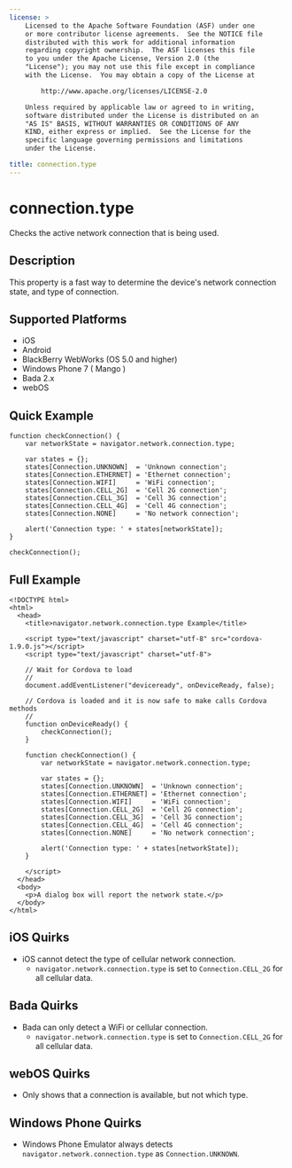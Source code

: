 ```yaml
---
license: >
    Licensed to the Apache Software Foundation (ASF) under one
    or more contributor license agreements.  See the NOTICE file
    distributed with this work for additional information
    regarding copyright ownership.  The ASF licenses this file
    to you under the Apache License, Version 2.0 (the
    "License"); you may not use this file except in compliance
    with the License.  You may obtain a copy of the License at

        http://www.apache.org/licenses/LICENSE-2.0

    Unless required by applicable law or agreed to in writing,
    software distributed under the License is distributed on an
    "AS IS" BASIS, WITHOUT WARRANTIES OR CONDITIONS OF ANY
    KIND, either express or implied.  See the License for the
    specific language governing permissions and limitations
    under the License.

title: connection.type
---
```


connection.type
===================

Checks the active network connection that is being used.

Description
-----------

This property is a fast way to determine the device's network connection state, and type of connection.

Supported Platforms
-------------------

- iOS
- Android
- BlackBerry WebWorks (OS 5.0 and higher)
- Windows Phone 7 ( Mango )
- Bada 2.x
- webOS

Quick Example
-------------

    function checkConnection() {
        var networkState = navigator.network.connection.type;
        
        var states = {};
        states[Connection.UNKNOWN]	= 'Unknown connection';
        states[Connection.ETHERNET]	= 'Ethernet connection';
        states[Connection.WIFI]   	= 'WiFi connection';
        states[Connection.CELL_2G]	= 'Cell 2G connection';
        states[Connection.CELL_3G]	= 'Cell 3G connection';
        states[Connection.CELL_4G]	= 'Cell 4G connection';
        states[Connection.NONE]   	= 'No network connection';
    
        alert('Connection type: ' + states[networkState]);
    }
    
    checkConnection();

Full Example
------------

    <!DOCTYPE html>
    <html>
      <head>
        <title>navigator.network.connection.type Example</title>
        
        <script type="text/javascript" charset="utf-8" src="cordova-1.9.0.js"></script>
        <script type="text/javascript" charset="utf-8">
            
        // Wait for Cordova to load
        // 
        document.addEventListener("deviceready", onDeviceReady, false);
        
        // Cordova is loaded and it is now safe to make calls Cordova methods
        //
        function onDeviceReady() {
            checkConnection();
        }
        
	    function checkConnection() {
	        var networkState = navigator.network.connection.type;

	        var states = {};
	        states[Connection.UNKNOWN]	= 'Unknown connection';
	        states[Connection.ETHERNET]	= 'Ethernet connection';
	        states[Connection.WIFI]   	= 'WiFi connection';
	        states[Connection.CELL_2G]	= 'Cell 2G connection';
	        states[Connection.CELL_3G]	= 'Cell 3G connection';
	        states[Connection.CELL_4G]	= 'Cell 4G connection';
	        states[Connection.NONE]   	= 'No network connection';

	        alert('Connection type: ' + states[networkState]);
	    }
        
        </script>
      </head>
      <body>
        <p>A dialog box will report the network state.</p>
      </body>
    </html>

iOS Quirks
----------

- iOS cannot detect the type of cellular network connection.
    - `navigator.network.connection.type` is set to `Connection.CELL_2G` for all cellular data.

Bada Quirks
-----------

- Bada can only detect a WiFi or cellular connection.
    - `navigator.network.connection.type` is set to `Connection.CELL_2G` for all cellular data.

webOS Quirks
------------

- Only shows that a connection is available, but not which type.

Windows Phone Quirks
--------------------

- Windows Phone Emulator always detects `navigator.network.connection.type` as `Connection.UNKNOWN`.

